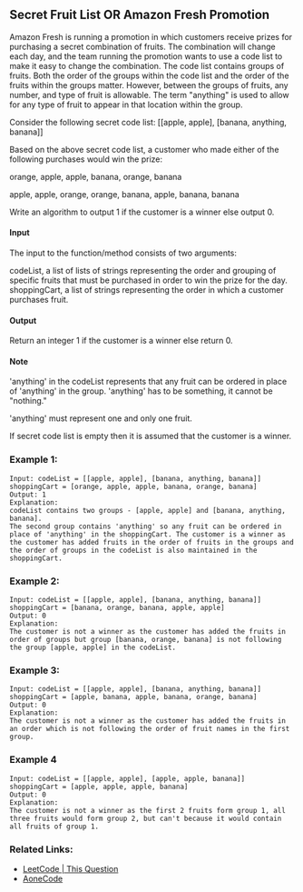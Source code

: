 ## Secret Fruit List OR Amazon Fresh Promotion

Amazon Fresh is running a promotion in which customers receive prizes for purchasing a secret combination of fruits. The combination will change each day, and the team running the promotion wants to use a code list to make it easy to change the combination. The code list contains groups of fruits. Both the order of the groups within the code list and the order of the fruits within the groups matter. However, between the groups of fruits, any number, and type of fruit is allowable. The term "anything" is used to allow for any type of fruit to appear in that location within the group.

Consider the following secret code list: [[apple, apple], [banana, anything, banana]]

Based on the above secret code list, a customer who made either of the following purchases would win the prize:

orange, apple, apple, banana, orange, banana

apple, apple, orange, orange, banana, apple, banana, banana

Write an algorithm to output 1 if the customer is a winner else output 0.

#### Input
The input to the function/method consists of two arguments:

codeList, a list of lists of strings representing the order and grouping of specific fruits that must be purchased in order to win the prize for the day.
shoppingCart, a list of strings representing the order in which a customer purchases fruit.

#### Output
Return an integer 1 if the customer is a winner else return 0.

#### Note
'anything' in the codeList represents that any fruit can be ordered in place of 'anything' in the group. 'anything' has to be something, it cannot be "nothing."

'anything' must represent one and only one fruit.

If secret code list is empty then it is assumed that the customer is a winner.

### Example 1:
```
Input: codeList = [[apple, apple], [banana, anything, banana]]
shoppingCart = [orange, apple, apple, banana, orange, banana]
Output: 1
Explanation:
codeList contains two groups - [apple, apple] and [banana, anything, banana].
The second group contains 'anything' so any fruit can be ordered in place of 'anything' in the shoppingCart. The customer is a winner as the customer has added fruits in the order of fruits in the groups and the order of groups in the codeList is also maintained in the shoppingCart.
```

### Example 2:
```
Input: codeList = [[apple, apple], [banana, anything, banana]]
shoppingCart = [banana, orange, banana, apple, apple]
Output: 0
Explanation:
The customer is not a winner as the customer has added the fruits in order of groups but group [banana, orange, banana] is not following the group [apple, apple] in the codeList.
```

### Example 3:
```
Input: codeList = [[apple, apple], [banana, anything, banana]]
shoppingCart = [apple, banana, apple, banana, orange, banana]
Output: 0
Explanation:
The customer is not a winner as the customer has added the fruits in an order which is not following the order of fruit names in the first group.
```

### Example 4
```
Input: codeList = [[apple, apple], [apple, apple, banana]]
shoppingCart = [apple, apple, apple, banana]
Output: 0
Explanation:
The customer is not a winner as the first 2 fruits form group 1, all three fruits would form group 2, but can't because it would contain all fruits of group 1.
```

### Related Links:
* [LeetCode | This Question](https://leetcode.com/discuss/interview-question/762546/amazon-online-assessment-sde)
* [AoneCode](https://aonecode.com/amazon-online-assessment-secret-fruits)
